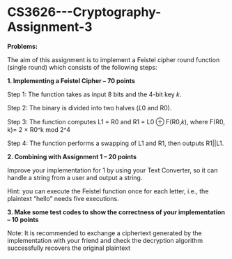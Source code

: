 # CS3626---Cryptography-Assignment-3
**Problems:**

The aim of this assignment is to implement a Feistel cipher round function (single round)
which consists of the following steps:

**1. Implementing a Feistel Cipher – 70 points**

Step 1: The function takes as input 8 bits and the 4-bit key _k_.

Step 2: The binary is divided into two halves (𝐿0 and R0).

Step 3: The function computes L1 = R0 and R1 = L0 ⊕ F(R0,𝑘), where
        F(R0, k)= 2 × R0^k mod 2^4
        
Step 4: The function performs a swapping of L1 and R1, then outputs R1||L1.

**2. Combining with Assignment 1 – 20 points**

Improve your implementation for 1 by using your Text Converter, so it can handle a
string from a user and output a string.

Hint: you can execute the Feistel function once for each letter, i.e., the plaintext “hello”
needs five executions.

**3. Make some test codes to show the correctness of your implementation – 10 points**

Note: It is recommended to exchange a ciphertext generated by the implementation with your
friend and check the decryption algorithm successfully recovers the original plaintext
